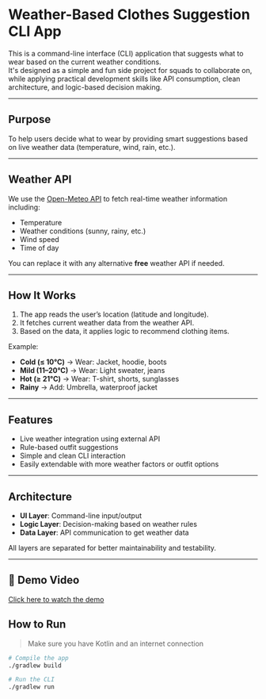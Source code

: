 # Weather-Based Clothes Suggestion CLI App

This is a command-line interface (CLI) application that suggests what to wear based on the current weather conditions.  
It's designed as a simple and fun side project for squads to collaborate on, while applying practical development skills like API consumption, clean architecture, and logic-based decision making.

---

## Purpose

To help users decide what to wear by providing smart suggestions based on live weather data (temperature, wind, rain, etc.).

---

## Weather API

We use the [Open-Meteo API](https://open-meteo.com) to fetch real-time weather information including:

- Temperature
- Weather conditions (sunny, rainy, etc.)
- Wind speed
- Time of day

You can replace it with any alternative **free** weather API if needed.

---

## How It Works

1. The app reads the user’s location (latitude and longitude).
2. It fetches current weather data from the weather API.
3. Based on the data, it applies logic to recommend clothing items.

Example:
- **Cold (≤ 10°C)** → Wear: Jacket, hoodie, boots
- **Mild (11–20°C)** → Wear: Light sweater, jeans
- **Hot (≥ 21°C)** → Wear: T-shirt, shorts, sunglasses
- **Rainy** → Add: Umbrella, waterproof jacket

---

## Features

- Live weather integration using external API
- Rule-based outfit suggestions
- Simple and clean CLI interaction
- Easily extendable with more weather factors or outfit options

---

## Architecture

- **UI Layer**: Command-line input/output
- **Logic Layer**: Decision-making based on weather rules
- **Data Layer**: API communication to get weather data

All layers are separated for better maintainability and testability.

---
## 🎥 Demo Video

[Click here to watch the demo](https://drive.google.com/file/d/1qtS74bGKY3KDgpf1gMkwKfqM7nifttRo/view?usp=drive_link)

## How to Run

> Make sure you have Kotlin and an internet connection

```bash
# Compile the app
./gradlew build

# Run the CLI
./gradlew run
